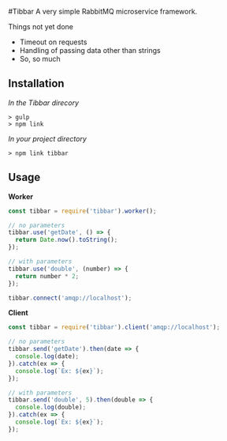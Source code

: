 #Tibbar
A very simple RabbitMQ microservice framework.

Things not yet done

- Timeout on requests
- Handling of passing data other than strings
- So, so much

## Installation
*In the Tibbar direcory*
```
> gulp
> npm link
```

*In your project directory*
```
> npm link tibbar
```

## Usage
**Worker**
```javascript
const tibbar = require('tibbar').worker();

// no parameters
tibbar.use('getDate', () => {
  return Date.now().toString();
});

// with parameters
tibbar.use('double', (number) => {
  return number * 2;
});

tibbar.connect('amqp://localhost');
```

**Client**
```javascript
const tibbar = require('tibbar').client('amqp://localhost');

// no parameters
tibbar.send('getDate').then(date => {
  console.log(date);
}).catch(ex => {
  console.log(`Ex: ${ex}`);
});

// with parameters
tibbar.send('double', 5).then(double => {
  console.log(double);
}).catch(ex => {
  console.log(`Ex: ${ex}`);
});
```

##